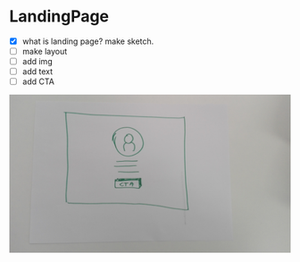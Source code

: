 # LandingPage

- [x] what is landing page? make sketch.
- [ ] make layout
- [ ] add img
- [ ] add text
- [ ] add CTA

![Sketch](Sketch_LandingPage.jpg)
